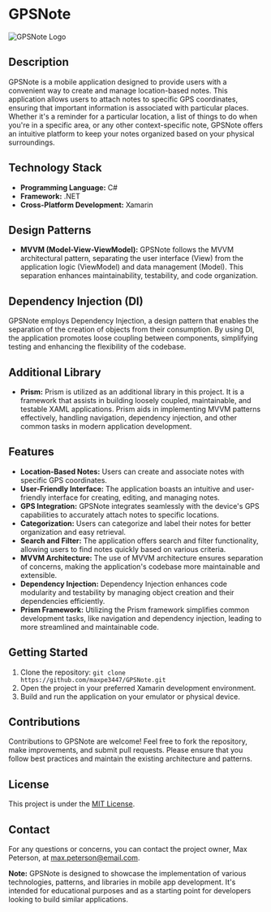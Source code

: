 # GPSNote
![GPSNote Logo](url_to_logo_image)
## Description
GPSNote is a mobile application designed to provide users with a convenient way to create and manage location-based notes. This application allows users to attach notes to specific GPS coordinates, ensuring that important information is associated with particular places. Whether it's a reminder for a particular location, a list of things to do when you're in a specific area, or any other context-specific note, GPSNote offers an intuitive platform to keep your notes organized based on your physical surroundings.

## Technology Stack
- **Programming Language:** C#
- **Framework:** .NET
- **Cross-Platform Development:** Xamarin

## Design Patterns
- **MVVM (Model-View-ViewModel):** GPSNote follows the MVVM architectural pattern, separating the user interface (View) from the application logic (ViewModel) and data management (Model). This separation enhances maintainability, testability, and code organization.

## Dependency Injection (DI)
GPSNote employs Dependency Injection, a design pattern that enables the separation of the creation of objects from their consumption. By using DI, the application promotes loose coupling between components, simplifying testing and enhancing the flexibility of the codebase.

## Additional Library
- **Prism:** Prism is utilized as an additional library in this project. It is a framework that assists in building loosely coupled, maintainable, and testable XAML applications. Prism aids in implementing MVVM patterns effectively, handling navigation, dependency injection, and other common tasks in modern application development.

## Features
- **Location-Based Notes:** Users can create and associate notes with specific GPS coordinates.
- **User-Friendly Interface:** The application boasts an intuitive and user-friendly interface for creating, editing, and managing notes.
- **GPS Integration:** GPSNote integrates seamlessly with the device's GPS capabilities to accurately attach notes to specific locations.
- **Categorization:** Users can categorize and label their notes for better organization and easy retrieval.
- **Search and Filter:** The application offers search and filter functionality, allowing users to find notes quickly based on various criteria.
- **MVVM Architecture:** The use of MVVM architecture ensures separation of concerns, making the application's codebase more maintainable and extensible.
- **Dependency Injection:** Dependency Injection enhances code modularity and testability by managing object creation and their dependencies efficiently.
- **Prism Framework:** Utilizing the Prism framework simplifies common development tasks, like navigation and dependency injection, leading to more streamlined and maintainable code.

## Getting Started
1. Clone the repository: `git clone https://github.com/maxpe3447/GPSNote.git`
2. Open the project in your preferred Xamarin development environment.
3. Build and run the application on your emulator or physical device.

## Contributions
Contributions to GPSNote are welcome! Feel free to fork the repository, make improvements, and submit pull requests. Please ensure that you follow best practices and maintain the existing architecture and patterns.

## License
This project is under the [MIT License](https://github.com/maxpe3447/GPSNote/blob/main/LICENSE).

## Contact
For any questions or concerns, you can contact the project owner, Max Peterson, at max.peterson@email.com.

**Note:**
GPSNote is designed to showcase the implementation of various technologies, patterns, and libraries in mobile app development. It's intended for educational purposes and as a starting point for developers looking to build similar applications.
